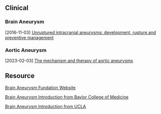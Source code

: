 

## Clinical

### Brain Aneurysm

[2016-11-03] [Unruptured intracranial aneurysms: development, rupture and preventive management](https://www.nature.com/articles/nrneurol.2016.150)



### Aortic Aneurysm

[2023-02-03] [The mechanism and therapy of aortic aneurysms](https://www.nature.com/articles/s41392-023-01325-7)


## Resource

[Brain Aneurysm Fundation Website](https://www.bafound.org/)

[Brain Aneurysm Introduction from Baylor College of Medicine](https://www.bcm.edu/healthcare/specialties/neurosurgery/cerebrovascular-and-stroke-surgery/brain-aneurysms)

[Brain Aneurysm Introduction from UCLA](https://www.uclahealth.org/medical-services/neurosurgery/cerebrovascular/conditions/aneurysm)
